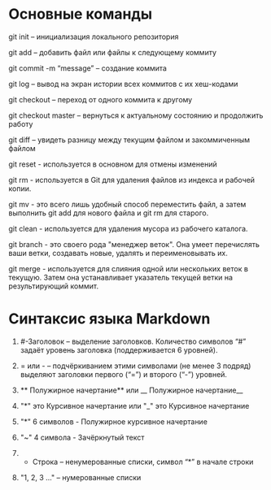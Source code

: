 # **Основные команды**

git init – инициализация локального репозитория

git add – добавить файл или файлы к следующему коммиту

git commit -m “message” – создание коммита

git log – вывод на экран истории всех коммитов с их хеш-кодами

git checkout – переход от одного коммита к другому

git checkout master – вернуться к актуальному состоянию и продолжить работу

git diff – увидеть разницу между текущим файлом и закоммиченным файлом

git reset - используется в основном для отмены изменений

git rm - используется в Git для удаления файлов из индекса и рабочей копии.

git mv - это всего лишь удобный способ переместить файл, а затем выполнить git add для нового файла и git rm для старого.

git clean - используется для удаления мусора из рабочего каталога.

git branch - это своего рода "менеджер веток". Она умеет перечислять ваши ветки, создавать новые, удалять и переименовывать их.

git merge - используется для слияния одной или нескольких веток в текущую. Затем она устанавливает указатель текущей ветки на результирующий коммит.



 # **Синтаксис языка Markdown**

1) #-Заголовок – выделение заголовков. Количество символов “#” задаёт уровень заголовка  (поддерживается 6 уровней).

2) = или - – подчёркиванием этими символами (не менее 3 подряд) выделяют заголовки  первого (“=”) и второго (“-”) уровней.

3) ** Полужирное начертание** или __ Полужирное начертание__

4) "*" это Курсивное начертание или "_" это Курсивное начертание

5) "*" 6 символов - Полужирное курсивное начертание 

6) "~" 4 символа - Зачёркнутый текст

7) * Строка – ненумерованные списки, символ  “*” в начале строки

8) "1, 2, 3 …" – нумерованные списки
